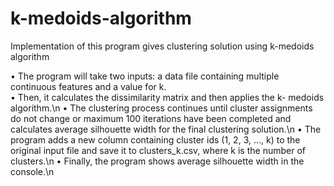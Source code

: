 # k-medoids-algorithm
Implementation of this program gives clustering solution using k-medoids algorithm


•	The program will take two inputs: a data file containing multiple continuous features and a value for k.<br>
•	Then, it calculates the dissimilarity matrix and then applies the k-   medoids algorithm.\n
•	The clustering process continues until cluster assignments do not change or maximum 100 iterations have been completed and calculates average silhouette width for the final clustering solution.\n
•	The program adds a new column containing cluster ids (1, 2, 3, …, k) to the original input file and save it to clusters_k.csv, where k is the number of clusters.\n
•	Finally, the program shows average silhouette width in the console.\n



